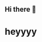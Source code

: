 ## Hi there 👋

<!--
**juliarow/juliarow** is a ✨ _special_ ✨ repository because its `README.md` (this file) appears on your GitHub profile.

Here are some ideas to get you started:

- 🔭 I’m currently working on this!!!
- 🌱 I’m currently learning ...
- 👯 I’m looking to collaborate on ...
- 🤔 I’m looking for help with nothing
- 💬 Ask me about ...
- 📫 How to reach me: ...
- 😄 Pronouns: she/her
- ⚡ Fun fact: ...
-->

# heyyyy